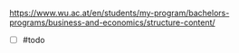 https://www.wu.ac.at/en/students/my-program/bachelors-programs/business-and-economics/structure-content/
- [ ] #todo